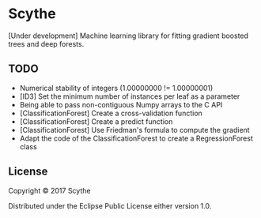 # Scythe

[Under development] Machine learning library for fitting gradient boosted trees and 
deep forests.

## TODO

* Numerical stability of integers (1.00000000 != 1.00000001)
* [ID3] Set the minimum number of instances per leaf as a parameter
* Being able to pass non-contiguous Numpy arrays to the C API
* [ClassificationForest] Create a cross-validation function
* [ClassificationForest] Create a predict function
* [ClassificationForest] Use Friedman's formula to compute the gradient
* Adapt the code of the ClassificationForest to create a RegressionForest class

## License

Copyright © 2017 Scythe

Distributed under the Eclipse Public License either version 1.0.
